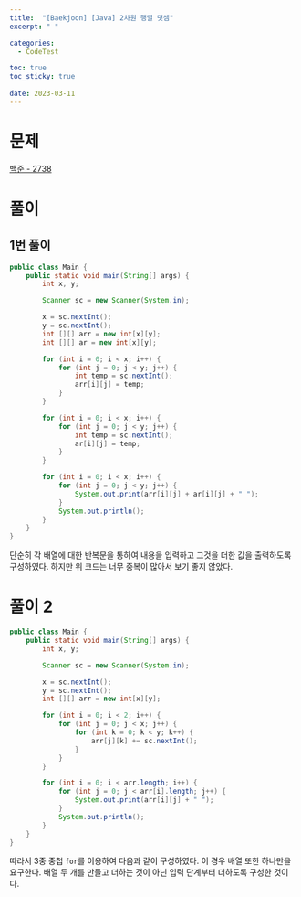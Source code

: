 ```yaml
---
title:  "[Baekjoon] [Java] 2차원 행렬 덧셈"
excerpt: " "

categories:
  - CodeTest

toc: true
toc_sticky: true
 
date: 2023-03-11
---
```


# 문제

[백준 - 2738](https://www.acmicpc.net/problem/2738)

# 풀이

## 1번 풀이

```java
public class Main {
    public static void main(String[] args) {
        int x, y;

        Scanner sc = new Scanner(System.in);

        x = sc.nextInt();
        y = sc.nextInt();
        int [][] arr = new int[x][y];
        int [][] ar = new int[x][y];

        for (int i = 0; i < x; i++) {
            for (int j = 0; j < y; j++) {
                int temp = sc.nextInt();
                arr[i][j] = temp;
            }
        }

        for (int i = 0; i < x; i++) {
            for (int j = 0; j < y; j++) {
                int temp = sc.nextInt();
                ar[i][j] = temp;
            }
        }

        for (int i = 0; i < x; i++) {
            for (int j = 0; j < y; j++) {
                System.out.print(arr[i][j] + ar[i][j] + " ");
            }
            System.out.println();
        }
    }
}
```

단순히 각 배열에 대한 반복문을 통하여 내용을 입력하고 그것을 더한 값을 출력하도록 구성하였다. 하지만 위 코드는 너무 중복이 많아서 보기 좋지 않았다.

# 풀이 2

```java
public class Main {
    public static void main(String[] args) {
        int x, y;

        Scanner sc = new Scanner(System.in);

        x = sc.nextInt();
        y = sc.nextInt();
        int [][] arr = new int[x][y];

        for (int i = 0; i < 2; i++) {
            for (int j = 0; j < x; j++) {
                for (int k = 0; k < y; k++) {
                    arr[j][k] += sc.nextInt();
                }
            }
        }

        for (int i = 0; i < arr.length; i++) {
            for (int j = 0; j < arr[i].length; j++) {
                System.out.print(arr[i][j] + " ");
            }
            System.out.println();
        }
    }
}
```

따라서 3중 중첩 `for`를 이용하여 다음과 같이 구성하였다. 이 경우 배열 또한 하나만을 요구한다. 배열 두 개를 만들고 더하는 것이 아닌 입력 단계부터 더하도록 구성한 것이다.